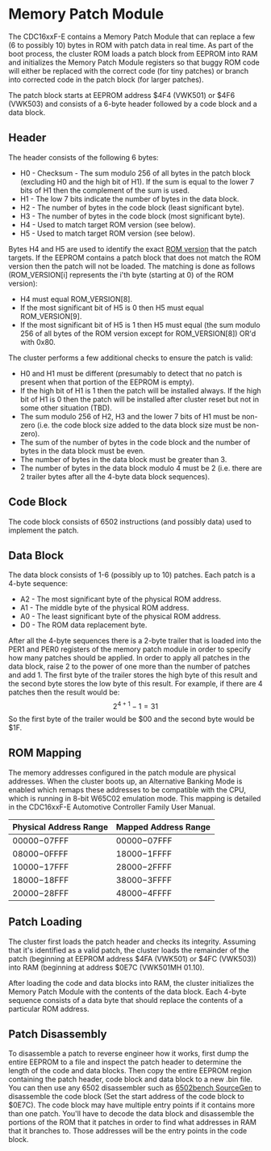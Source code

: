 # Memory Patch Module
The CDC16xxF-E contains a Memory Patch Module that can replace a few (6 to possibly 10) bytes in ROM with patch data in real time. As part of the boot process, the cluster ROM loads a patch block from EEPROM into RAM and initializes the Memory Patch Module registers so that buggy ROM code will either be replaced with the correct code (for tiny patches) or branch into corrected code in the patch block (for larger patches).

The patch block starts at EEPROM address $4F4 (VWK501) or $4F6 (VWK503) and consists of a 6-byte header followed by a code block and a data block.

## Header
The header consists of the following 6 bytes:

- H0 - Checksum - The sum modulo 256 of all bytes in the patch block (excluding H0 and the high bit of H1). If the sum is equal to the lower 7 bits of H1 then the complement of the sum is used.
- H1 - The low 7 bits indicate the number of bytes in the data block.
- H2 - The number of bytes in the code block (least significant byte).
- H3 - The number of bytes in the code block (most significant byte).
- H4 - Used to match target ROM version (see below).
- H5 - Used to match target ROM version (see below).

Bytes H4 and H5 are used to identify the exact [ROM version](./RomVersion.md) that the patch targets. If the EEPROM contains a patch block that does not match the ROM version then the patch will not be loaded. The matching is done as follows (ROM_VERSION[i] represents the i'th byte (starting at 0) of the ROM version):

- H4 must equal ROM_VERSION[8].
- If the most significant bit of H5 is 0 then H5 must equal ROM_VERSION[9].
- If the most significant bit of H5 is 1 then H5 must equal (the sum modulo 256 of all bytes of the ROM version except for ROM_VERSION[8]) OR'd with 0x80.

The cluster performs a few additional checks to ensure the patch is valid:

- H0 and H1 must be different (presumably to detect that no patch is present when that portion of the EEPROM is empty).
- If the high bit of H1 is 1 then the patch will be installed always. If the high bit of H1 is 0 then the patch will be installed after cluster reset but not in some other situation (TBD).
- The sum modulo 256 of H2, H3 and the lower 7 bits of H1 must be non-zero (i.e. the code block size added to the data block size must be non-zero).
- The sum of the number of bytes in the code block and the number of bytes in the data block must be even.
- The number of bytes in the data block must be greater than 3.
- The number of bytes in the data block modulo 4 must be 2 (i.e. there are 2 trailer bytes after all the 4-byte data block sequences).

## Code Block
The code block consists of 6502 instructions (and possibly data) used to implement the patch.

## Data Block
The data block consists of 1-6 (possibly up to 10) patches. Each patch is a 4-byte sequence:

- A2 - The most significant byte of the physical ROM address.
- A1 - The middle byte of the physical ROM address.
- A0 - The least significant byte of the physical ROM address.
- D0 - The ROM data replacement byte.

After all the 4-byte sequences there is a 2-byte trailer that is loaded into the PER1 and PER0 registers of the memory patch module in order to specify how many patches should be applied. In order to apply all patches in the data block, raise 2 to the power of one more than the number of patches and add 1. The first byte of the trailer stores the high byte of this result and the second byte stores the low byte of this result. For example, if there are 4 patches then the result would be:
$$
2^{4+1}-1 = 31
$$
So the first byte of the trailer would be $00 and the second byte would be $1F.

## ROM Mapping

The memory addresses configured in the patch module are physical addresses. When the cluster boots up, an Alternative Banking Mode is enabled which remaps these addresses to be compatible with the CPU, which is running in 8-bit W65C02 emulation mode. This mapping is detailed in the CDC16xxF-E Automotive Controller Family User Manual.

| Physical Address Range | Mapped Address Range |
| ---------------------- | -------------------- |
| $00000-$07FFF          | $00000-$07FFF        |
| $08000-$0FFFF          | $18000-$1FFFF        |
| $10000-$17FFF          | $28000-$2FFFF        |
| $18000-$18FFF          | $38000-$3FFFF        |
| $20000-$28FFF          | $48000-$4FFFF        |

## Patch Loading

The cluster first loads the patch header and checks its integrity. Assuming that it's identified as a valid patch, the cluster loads the remainder of the patch (beginning at EEPROM address $4FA (VWK501) or $4FC (VWK503)) into RAM (beginning at address $0E7C (VWK501MH 01.10).

After loading the code and data blocks into RAM, the cluster initializes the Memory Patch Module with the contents of the data block. Each 4-byte sequence consists of a data byte that should replace the contents of a particular ROM address.

## Patch Disassembly

To disassemble a patch to reverse engineer how it works, first dump the entire EEPROM to a file and inspect the patch header to determine the length of the code and data blocks. Then copy the entire EEPROM region containing the patch header, code block and data block to a new .bin file. You can then use any 6502 disassembler such as [6502bench SourceGen](https://6502bench.com/) to disassemble the code block (Set the start address of the code block to $0E7C). The code block may have multiple entry points if it contains more than one patch. You'll have to decode the data block and disassemble the portions of the ROM that it patches in order to find what addresses in RAM that it branches to. Those addresses will be the entry points in the code block.
